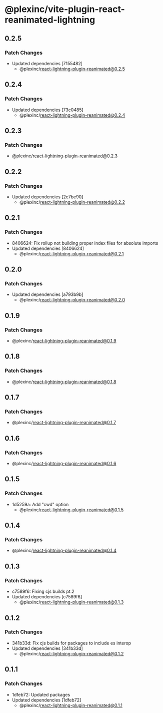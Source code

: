 # @plexinc/vite-plugin-react-reanimated-lightning

## 0.2.5

### Patch Changes

- Updated dependencies [7155482]
  - @plexinc/react-lightning-plugin-reanimated@0.2.5

## 0.2.4

### Patch Changes

- Updated dependencies [73c0485]
  - @plexinc/react-lightning-plugin-reanimated@0.2.4

## 0.2.3

### Patch Changes

- @plexinc/react-lightning-plugin-reanimated@0.2.3

## 0.2.2

### Patch Changes

- Updated dependencies [2c7be90]
  - @plexinc/react-lightning-plugin-reanimated@0.2.2

## 0.2.1

### Patch Changes

- 8406624: Fix rollup not building proper index files for absolute imports
- Updated dependencies [8406624]
  - @plexinc/react-lightning-plugin-reanimated@0.2.1

## 0.2.0

### Patch Changes

- Updated dependencies [a793b9b]
  - @plexinc/react-lightning-plugin-reanimated@0.2.0

## 0.1.9

### Patch Changes

- @plexinc/react-lightning-plugin-reanimated@0.1.9

## 0.1.8

### Patch Changes

- @plexinc/react-lightning-plugin-reanimated@0.1.8

## 0.1.7

### Patch Changes

- @plexinc/react-lightning-plugin-reanimated@0.1.7

## 0.1.6

### Patch Changes

- @plexinc/react-lightning-plugin-reanimated@0.1.6

## 0.1.5

### Patch Changes

- 1d5259a: Add "cwd" option
  - @plexinc/react-lightning-plugin-reanimated@0.1.5

## 0.1.4

### Patch Changes

- @plexinc/react-lightning-plugin-reanimated@0.1.4

## 0.1.3

### Patch Changes

- c7589f6: Fixing cjs builds pt.2
- Updated dependencies [c7589f6]
  - @plexinc/react-lightning-plugin-reanimated@0.1.3

## 0.1.2

### Patch Changes

- 341b33d: Fix cjs builds for packages to include es interop
- Updated dependencies [341b33d]
  - @plexinc/react-lightning-plugin-reanimated@0.1.2

## 0.1.1

### Patch Changes

- 1dfeb72: Updated packages
- Updated dependencies [1dfeb72]
  - @plexinc/react-lightning-plugin-reanimated@0.1.1

